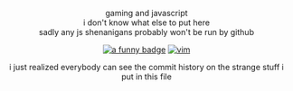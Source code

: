 <p align="center">gaming and javascript
<br>
i don't know what else to put here<br>sadly any js shenanigans probably won't be run by github</p>

<p align="center"><a href="https://github.com/abhisheknaiidu/awesome-github-profile-readme"><img src="https://img.shields.io/badge/a%20funny-badge-blue" alt="a funny badge"></a>
<a href="https://www.vim.org"><img src="https://www.vim.org/images/vi_improved.gif" alt="vim" title="vim"></a></p>

<p align="center">i just realized everybody can see the commit history on the strange stuff i put in this file</p>
